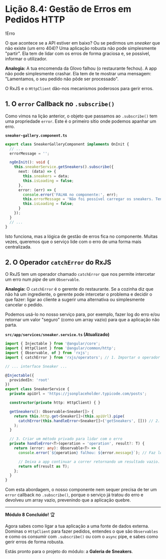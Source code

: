 # Lição 8.4: Gestão de Erros em Pedidos HTTP

!Erro

O que acontece se a API estiver em baixo? Ou se pedirmos um *sneaker* que não existe (um erro 404)? Uma aplicação robusta não pode simplesmente "partir". Ela tem de lidar com os erros de forma graciosa e, se possível, informar o utilizador.

**Analogia:** A tua encomenda da Glovo falhou (o restaurante fechou). A app não pode simplesmente crashar. Ela tem de te mostrar uma mensagem: "Lamentamos, o seu pedido não pôde ser processado".

O RxJS e o `HttpClient` dão-nos mecanismos poderosos para gerir erros.

## 1. O `error` Callback no `.subscribe()`

Como vimos na lição anterior, o objeto que passamos ao `.subscribe()` tem uma propriedade `error`. Este é o primeiro sítio onde podemos apanhar um erro.

**`sneaker-gallery.component.ts`**
```typescript
export class SneakerGalleryComponent implements OnInit {
  // ...
  errorMessage = '';

  ngOnInit(): void {
    this.sneakerService.getSneakers().subscribe({
      next: (data) => {
        this.sneakers = data;
        this.isLoading = false;
      },
      error: (err) => {
        console.error('FALHA no componente:', err);
        this.errorMessage = 'Não foi possível carregar os sneakers. Tenta mais tarde.';
        this.isLoading = false;
      }
    });
  }
  // ...
}
```

Isto funciona, mas a lógica de gestão de erros fica no componente. Muitas vezes, queremos que o serviço lide com o erro de uma forma mais centralizada.

## 2. O Operador `catchError` do RxJS

O RxJS tem um operador chamado `catchError` que nos permite intercetar um erro num *pipe* de um `Observable`.

**Analogia:** O `catchError` é o gerente do restaurante. Se a cozinha diz que não há um ingrediente, o gerente pode intercetar o problema e decidir o que fazer: ligar ao cliente a sugerir uma alternativa ou simplesmente cancelar o pedido.

Podemos usá-lo no nosso serviço para, por exemplo, fazer log do erro e/ou retornar um valor "seguro" (como um array vazio) para que a aplicação não parta.

**`src/app/services/sneaker.service.ts` (Atualizado)**
```typescript
import { Injectable } from '@angular/core';
import { HttpClient } from '@angular/common/http';
import { Observable, of } from 'rxjs';
import { catchError } from 'rxjs/operators'; // 1. Importar o operador

// ... interface Sneaker ...

@Injectable({
  providedIn: 'root'
})
export class SneakerService {
  private apiUrl = 'https://jsonplaceholder.typicode.com/posts';

  constructor(private http: HttpClient) { }

  getSneakers(): Observable<Sneaker[]> {
    return this.http.get<Sneaker[]>(this.apiUrl).pipe(
      catchError(this.handleError<Sneaker[]>('getSneakers', [])) // 2. Usar o operador
    );
  }

  // 3. Criar um método privado para lidar com o erro
  private handleError<T>(operation = 'operation', result?: T) {
    return (error: any): Observable<T> => {
      console.error(`${operation} falhou: ${error.message}`); // Faz log do erro

      // Deixa a app continuar a correr retornando um resultado vazio.
      return of(result as T);
    };
  }
}
```

Com esta abordagem, o nosso componente nem sequer precisa de ter um `error` callback no `.subscribe()`, porque o serviço já tratou do erro e devolveu um array vazio, prevenindo que a aplicação quebre.

---

**Módulo 8 Concluído!** 🏆

Agora sabes como ligar a tua aplicação a uma fonte de dados externa. Dominas o `HttpClient` para fazer pedidos, entendes o que são `Observables` e como os consumir com `.subscribe()` ou com o `async` pipe, e sabes como gerir erros de forma robusta.

Estás pronto para o projeto do módulo: a **Galeria de Sneakers**.